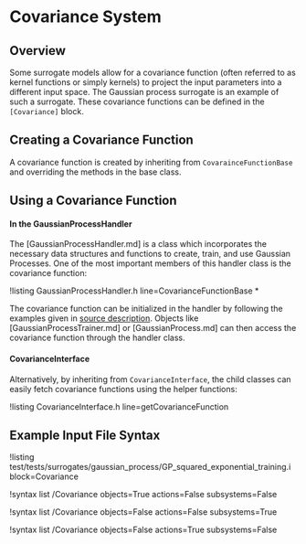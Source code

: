# Covariance System

## Overview

Some surrogate models allow for a covariance function (often referred to as kernel functions or simply kernels) to project the input parameters into a different input space. The Gaussian process surrogate is an example of such a surrogate. These covariance functions can be defined in the `[Covariance]` block.

## Creating a Covariance Function

A covariance function is created by inheriting from `CovarainceFunctionBase` and overriding the methods in the base class.

## Using a Covariance Function

#### In the GaussianProcessHandler

The [GaussianProcessHandler.md] is a class which incorporates the necessary data structures and
functions to create, train, and use Gaussian Processes. One of the most important members
of this handler class is the covariance function:

!listing GaussianProcessHandler.h line=CovarianceFunctionBase *

The covariance function can be initialized in the handler by following the examples
given in [source description](GaussianProcessHandler.md). Objects like
[GaussianProcessTrainer.md] or [GaussianProcess.md] can then access the
covariance function through the handler class.

#### CovarianceInterface

Alternatively, by inheriting from
`CovarianceInterface`, the child classes can easily fetch covariance functions
using the helper functions:

!listing CovarianceInterface.h line=getCovarianceFunction

## Example Input File Syntax

!listing test/tests/surrogates/gaussian_process/GP_squared_exponential_training.i block=Covariance

!syntax list /Covariance objects=True actions=False subsystems=False

!syntax list /Covariance objects=False actions=False subsystems=True

!syntax list /Covariance objects=False actions=True subsystems=False
